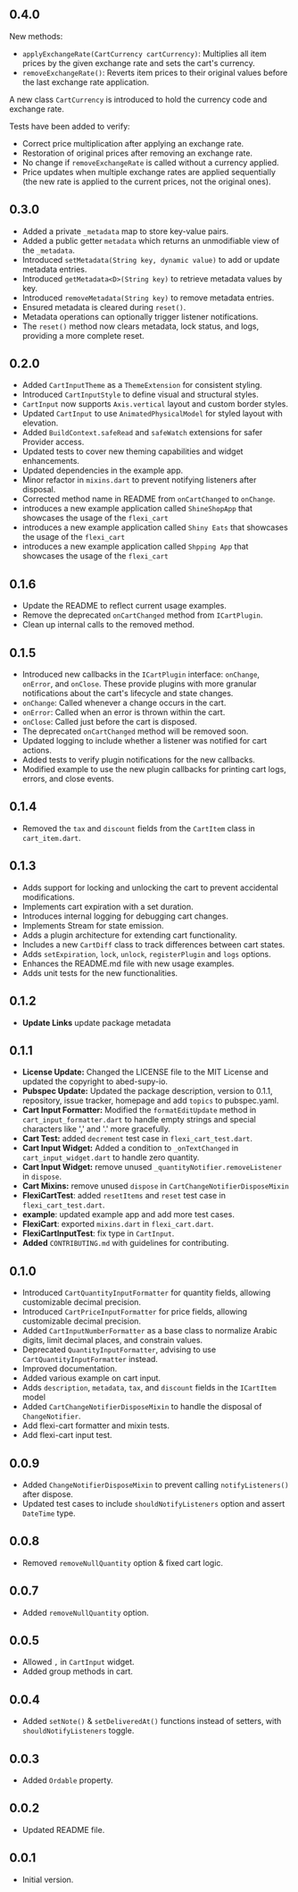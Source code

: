 ## 0.4.0
New methods:
- `applyExchangeRate(CartCurrency cartCurrency)`: Multiplies all item prices by the given exchange rate and sets the cart's currency.
- `removeExchangeRate()`: Reverts item prices to their original values before the last exchange rate application.

A new class `CartCurrency` is introduced to hold the currency code and exchange rate.

Tests have been added to verify:
- Correct price multiplication after applying an exchange rate.
- Restoration of original prices after removing an exchange rate.
- No change if `removeExchangeRate` is called without a currency applied.
- Price updates when multiple exchange rates are applied sequentially (the new rate is applied to the current prices, not the original ones).


## 0.3.0

- Added a private `_metadata` map to store key-value pairs.
- Added a public getter `metadata` which returns an unmodifiable view of the `_metadata`.
- Introduced `setMetadata(String key, dynamic value)` to add or update metadata entries.
- Introduced `getMetadata<D>(String key)` to retrieve metadata values by key.
- Introduced `removeMetadata(String key)` to remove metadata entries.
- Ensured metadata is cleared during `reset()`.
- Metadata operations can optionally trigger listener notifications.
- The `reset()` method now clears metadata, lock status, and logs, providing a more complete reset.

## 0.2.0

- Added `CartInputTheme` as a `ThemeExtension` for consistent styling.
- Introduced `CartInputStyle` to define visual and structural styles.
- `CartInput` now supports `Axis.vertical` layout and custom border styles.
- Updated `CartInput` to use `AnimatedPhysicalModel` for styled layout with elevation.
- Added `BuildContext.safeRead` and `safeWatch` extensions for safer Provider access.
- Updated tests to cover new theming capabilities and widget enhancements.
- Updated dependencies in the example app.
- Minor refactor in `mixins.dart` to prevent notifying listeners after disposal.
- Corrected method name in README from `onCartChanged` to `onChange`.
- introduces a new example application called `ShineShopApp` that showcases the usage of the
  `flexi_cart`
- introduces a new example application called `Shiny Eats` that showcases the usage of the
  `flexi_cart`
- introduces a new example application called `Shpping App` that showcases the usage of the
  `flexi_cart`

## 0.1.6

- Update the README to reflect current usage examples.
- Remove the deprecated `onCartChanged` method from `ICartPlugin`.
- Clean up internal calls to the removed method.

## 0.1.5

- Introduced new callbacks in the `ICartPlugin` interface: `onChange`, `onError`, and `onClose`.
  These provide plugins with more granular notifications about the cart's lifecycle and state
  changes.
- `onChange`: Called whenever a change occurs in the cart.
- `onError`: Called when an error is thrown within the cart.
- `onClose`: Called just before the cart is disposed.
- The deprecated `onCartChanged` method will be removed soon.
- Updated logging to include whether a listener was notified for cart actions.
- Added tests to verify plugin notifications for the new callbacks.
- Modified example to use the new plugin callbacks for printing cart logs, errors, and close events.

## 0.1.4

- Removed the `tax` and `discount` fields from the `CartItem` class in `cart_item.dart`.

## 0.1.3

- Adds support for locking and unlocking the cart to prevent accidental modifications.
- Implements cart expiration with a set duration.
- Introduces internal logging for debugging cart changes.
- Implements Stream for state emission.
- Adds a plugin architecture for extending cart functionality.
- Includes a new `CartDiff` class to track differences between cart states.
- Adds `setExpiration`, `lock`, `unlock`, `registerPlugin` and `logs` options.
- Enhances the README.md file with new usage examples.
- Adds unit tests for the new functionalities.

## 0.1.2

- **Update Links** update package metadata

## 0.1.1

- **License Update:** Changed the LICENSE file to the MIT License and updated the copyright to
  abed-supy-io.
- **Pubspec Update:** Updated the package description, version to 0.1.1, repository, issue tracker,
  homepage and add `topics` to pubspec.yaml.
- **Cart Input Formatter:** Modified the `formatEditUpdate` method in `cart_input_formatter.dart` to
  handle empty strings and special characters like ',' and '.' more gracefully.
- **Cart Test:** added `decrement` test case in `flexi_cart_test.dart`.
- **Cart Input Widget:** Added a condition to `_onTextChanged` in `cart_input_widget.dart` to handle
  zero quantity.
- **Cart Input Widget:** remove unused  `_quantityNotifier.removeListener` in `dispose`.
- **Cart Mixins:** remove unused `dispose` in `CartChangeNotifierDisposeMixin`
- **FlexiCartTest**: added `resetItems` and  `reset` test case in `flexi_cart_test.dart`.
- **example**: updated example app and add more test cases.
- **FlexiCart**: exported `mixins.dart` in  `flexi_cart.dart`.
- **FlexiCartInputTest**: fix type in `CartInput`.
- **Added** `CONTRIBUTING.md` with guidelines for contributing.

## 0.1.0

- Introduced `CartQuantityInputFormatter` for quantity fields, allowing customizable decimal
  precision.
- Introduced `CartPriceInputFormatter` for price fields, allowing customizable decimal precision.
- Added `CartInputNumberFormatter` as a base class to normalize Arabic digits, limit decimal places,
  and constrain values.
- Deprecated `QuantityInputFormatter`, advising to use `CartQuantityInputFormatter` instead.
- Improved documentation.
- Added various example on cart input.
- Adds `description`, `metadata`, `tax`, and `discount` fields in the `ICartItem` model
- Added `CartChangeNotifierDisposeMixin` to handle the disposal of `ChangeNotifier`.
- Add flexi-cart formatter and mixin tests.
- Add flexi-cart input test.

## 0.0.9

- Added `ChangeNotifierDisposeMixin` to prevent calling `notifyListeners()` after dispose.
- Updated test cases to include `shouldNotifyListeners` option and assert `DateTime` type.

## 0.0.8

- Removed `removeNullQuantity` option & fixed cart logic.

## 0.0.7

- Added `removeNullQuantity` option.

## 0.0.5

- Allowed `,` in `CartInput` widget.
- Added group methods in cart.

## 0.0.4

- Added `setNote()` & `setDeliveredAt()` functions instead of setters, with `shouldNotifyListeners`
  toggle.

## 0.0.3

- Added `Ordable` property.

## 0.0.2

- Updated README file.

## 0.0.1

- Initial version.

